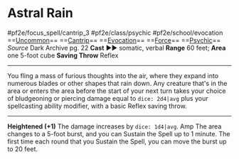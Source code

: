 # Astral Rain
#pf2e/focus_spell/cantrip_3 #pf2e/class/psychic  #pf2e/school/evocation
==[Uncommon](Uncommon.md)== ==[Cantrip](Cantrip.md)== ==[Evocation](Evocation.md)== ==[Force](Force.md)== ==[Psychic](Psychic.md)==
*Source* Dark Archive pg. 22
**Cast** ►► somatic, verbal
**Range** 60 feet; **Area** one 5-foot cube
**Saving Throw** Reflex

---
You fling a mass of furious thoughts into the air, where they expand into numerous blades or other shapes that rain down. Any creature that's in the area or enters the area before the start of your next turn takes your choice of bludgeoning or piercing damage equal to `dice: 2d4|avg` plus your spellcasting ability modifier, with a basic Reflex saving throw.

<hr>

**Heightened (+1)** The damage increases by `dice: 1d4|avg`.
Amp The area changes to a 5-foot burst, and you can Sustain the Spell up to 1 minute. The first time each round that you Sustain the Spell, you can move the burst up to 20 feet.